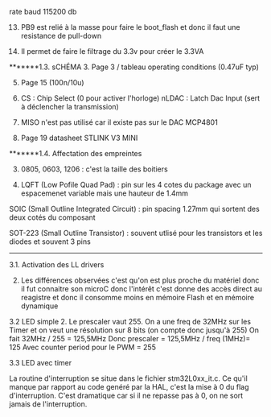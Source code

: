 rate baud 115200 db

13. PB9 est relié à la masse pour faire le boot_flash et donc il faut une resistance de pull-down

14. Il permet de faire le filtrage du 3.3v pour créer le 3.3VA

*******1.3. sCHÉMA
3. Page 3 / tableau operating conditions (0.47uF typ)

5. Page 15 (100n/10u)

6. CS : Chip Select (0 pour activer l'horloge)
   nLDAC : Latch Dac Input (sert à déclencher la transmission)

7. MISO n'est pas utilisé car il existe pas sur le DAC MCP4801

10. Page 19 datasheet STLINK V3 MINI

*******1.4. Affectation des empreintes

3. 0805, 0603, 1206 : c'est la taille des boitiers

4. LQFT (Low Pofile Quad Pad) : pin sur les 4 cotes du package avec un espacemenet variable mais une hauteur de 1.4mm

SOIC (Small Outline Integrated Circuit) : pin spacing 1.27mm qui sortent des deux cotés du composant


SOT-223 (Small Outline Transistor) : souvent utlisé pour les transistors et les diodes et souvent
3 pins


--------------------------------------------------------------------------------------------------------
3.1. Activation des LL drivers

2. Les différences observées c'est qu'on est plus proche du matériel donc il fut connaitre son microC donc l'intérêt c'est donne des accès direct au reagistre et donc il consomme moins en mémoire Flash et en mémoire dynamique


3.2 LED simple
2. Le prescaler vaut 255.
On a une freq de 32MHz sur les Timer et on veut une résolution sur 8 bits (on compte donc jusqu'à 255)
On fait 32MHz / 255 = 125,5MHz 
Donc prescaler = 125,5MHz / freq (1MHz)= 125
Avec counter period pour le PWM = 255

3.3 LED avec timer

La routine d'interruption se situe dans le fichier stm32L0xx_it.c. Ce qu'il manque par rapport au code genéré par la HAL, c'est la mise à 0 du flag d'interruption. C'est dramatique car si il ne repasse pas à 0, on ne sort jamais de l'interruption. 


